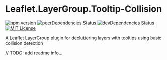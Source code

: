 # Leaflet.LayerGroup.Tooltip-Collision
[![npm version](https://badge.fury.io/js/leaflet.layergroup.tooltip-collision.svg)](https://badge.fury.io/js/leaflet.layergroup.tooltip-collision)
[![peerDependencies Status](https://david-dm.org/klandell/Leaflet.LayerGroup.Tooltip-Collision/peer-status.svg)](https://david-dm.org/klandell/Leaflet.LayerGroup.Tooltip-Collision?type=peer)
[![devDependencies Status](https://david-dm.org/klandell/Leaflet.LayerGroup.Tooltip-Collision/dev-status.svg)](https://david-dm.org/klandell/Leaflet.LayerGroup.Tooltip-Collision?type=dev)
[![MIT License](https://img.shields.io/badge/license-MIT-blue.svg?style=flat)](https://github.com/klandell/Leaflet.LayerGroup.Tooltip-Collision/raw/master/LICENSE)

A Leaflet LayerGroup plugin for decluttering layers with tooltips using basic collision detection

// TODO: add readme info...
